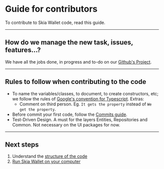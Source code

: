 # Guide for contributors

To contribute to Skia Wallet code, read this guide.

---

## How do we manage the new task, issues, features...?

We have all the jobs done, in progress and to-do on our [Github's Project](https://github.com/Future-Wallet/skia-wallet/projects).

---

## Rules to follow when contributing to the code

- To name the variables/classes, to document, to create constructors, etc; we follow the rules of [Google's convention for Typescript](https://google.github.io/styleguide/tsguide.html). Extras:
  - Comment on third person. Eg. `It gets the property` instead of `We get the property`.
- Before commit your first code, follow the [Commits guide](https://github.com/Future-Wallet/skia-wallet/wiki/Commits).
- Test-Driven Design. A must for the layers Entities, Repositories and Common. Not necessary on the UI packages for now.

---

## Next steps

1. Understand the [structure of the code](https://github.com/Future-Wallet/skia-wallet/wiki/Code-structure)
2. [Run Skia Wallet on your computer](https://github.com/Future-Wallet/skia-wallet/wiki/Run-code)
